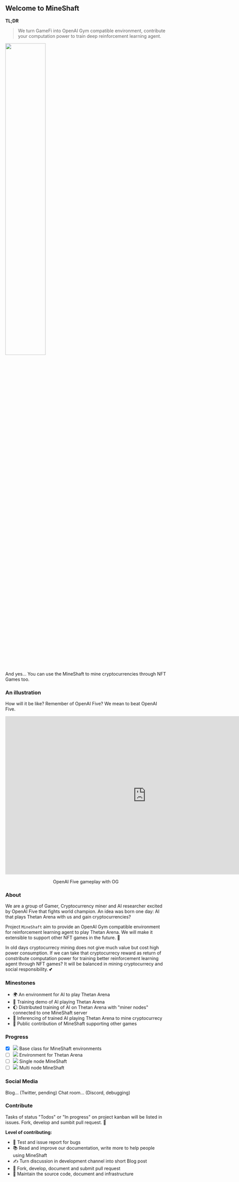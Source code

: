 ## Welcome to MineShaft
**TL;DR**
> We turn GameFi into OpenAI Gym compatible environment, contribute your computation power to train deep reinforcement learning agent.

<!-- <img src="https://github.com/Kush-Gold-Rush/MineShaft/blob/gh-pages/img/minersOvertime.png?raw=true" style="display: block; margin-left: auto; margin-right: auto; width: 50%;" /> -->
<img src="https://github.com/Kush-Gold-Rush/MineShaft/blob/gh-pages/img/Multi-nodeIllustration.jpg?raw=true" style="display: block; width: 50%;" />

And yes... You can use the MineShaft to mine cryptocurrencies through NFT Games too.

### An illustration
How will it be like? Remember of OpenAI Five? We mean to beat OpenAI Five.
<center>
  <iframe width="880" height="495" src="https://www.youtube.com/embed/ixyb9yMW3ns" title="YouTube video player" frameborder="0" allow="accelerometer; autoplay; clipboard-write; encrypted-media; gyroscope; picture-in-picture" allowfullscreen></iframe>
  <p>OpenAI Five gameplay with OG</p>
</center>

### About
We are a group of Gamer, Cryptocurrency miner and AI researcher excited by OpenAI Five that fights world champion. An idea was born one day: AI that plays Thetan Arena with us and gain cryptocurrencies?

Project `MineShaft` aim to provide an OpenAI Gym compatible environment for reinforcement learning agent to play Thetan Arena. We will make it extensible to support other NFT games in the future. 🚀

In old days cryptocurrecy mining does not give much value but cost high power consumption. If we can take that cryptocurrecy reward as return of constribute computation power for training better reinforcement learning agent through NFT games? It will be balanced in mining cryptocurrecy and social responsibility. 💕

### Minestones
- 🌍 An environment for AI to play Thetan Arena
- 🚀 Training demo of AI playing Thetan Arena
- 🌔 Distributed training of AI on Thetan Arena with "miner nodes" connected to one MineShaft server
- 🌠 Inferencing of trained AI playing Thetan Arena to mine cryptocurrecy
- 👾 Public contribution of MineShaft supporting other games
<!-- - 🤖 Public contribution of "Miner" by developing new reinforcement learning agents (Project `Miner`, to be announced later) -->
<!-- - 📊 Official benchmark of AI models on each game -->
<!-- - 🏪 Marketplace for reinforcement learning agents in "Miner" for industrial robotics (revenue sharing with contributor) -->

### Progress
- [x] ![](https://progress-bar.dev/91/?title=done) Base class for MineShaft environments
- [ ] ![](https://progress-bar.dev/1/?title=done) Environment for Thetan Arena
- [ ] ![](https://progress-bar.dev/1/?title=done) Single node MineShaft
- [ ] ![](https://progress-bar.dev/0/?title=done) Multi node MineShaft

### Social Media
Blog... (Twitter, pending)
Chat room... (Discord, debugging)
<!-- <center>
  <iframe src="https://discord.com/widget?id=970501981317767218&theme=dark" width="350" height="500" allowtransparency="true" frameborder="0" sandbox="allow-popups allow-popups-to-escape-sandbox allow-same-origin allow-scripts">
  </iframe>
</center> -->

### Contribute
Tasks of status "Todos" or "In progress" on project kanban will be listed in issues. Fork, develop and sumbit pull request. 💖

**Level of contributing:**
- 🍼 Test and issue report for bugs
- 📚 Read and improve our documentation, write more to help people using MineShaft
- ✍️ Turn discussion in development channel into short Blog post
- 🔧 Fork, develop, document and submit pull request
- 🚧 Maintain the source code, document and infrastructure
